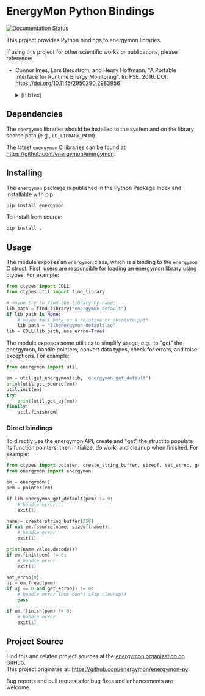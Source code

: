 # EnergyMon Python Bindings

[![Documentation Status](https://readthedocs.org/projects/energymon-py/badge/?version=latest)](https://energymon-py.readthedocs.io/en/latest/?badge=latest)

This project provides Python bindings to energymon libraries.

If using this project for other scientific works or publications, please reference:

* Connor Imes, Lars Bergstrom, and Henry Hoffmann. "A Portable Interface for Runtime Energy Monitoring". In: FSE. 2016. DOI: https://doi.org/10.1145/2950290.2983956
  <details>
  <summary>[BibTex]</summary>

  ```BibTex
  @inproceedings{imes2016energymon,
    author = {Imes, Connor and Bergstrom, Lars and Hoffmann, Henry},
    title = {A Portable Interface for Runtime Energy Monitoring},
    year = {2016},
    isbn = {9781450342186},
    publisher = {Association for Computing Machinery},
    address = {New York, NY, USA},
    url = {https://doi.org/10.1145/2950290.2983956},
    doi = {10.1145/2950290.2983956},
    booktitle = {Proceedings of the 2016 24th ACM SIGSOFT International Symposium on Foundations of Software Engineering},
    pages = {968–974},
    numpages = {7},
    keywords = {portable energy measurement},
    location = {Seattle, WA, USA},
    series = {FSE 2016}
  }
  ```


## Dependencies

The `energymon` libraries should be installed to the system and on the library search path (e.g., `LD_LIBRARY_PATH`).

The latest `energymon` C libraries can be found at https://github.com/energymon/energymon.


## Installing

The `energymon` package is published in the Python Package Index and installable with pip:

```sh
pip install energymon
```

To install from source:

```sh
pip install .
```


## Usage

The module exposes an `energymon` class, which is a binding to the `energymon` C struct.
First, users are responsible for loading an energymon library using ctypes.
For example:

```Python
from ctypes import CDLL
from ctypes.util import find_library

# maybe try to find the library by name:
lib_path = find_library("energymon-default")
if lib_path is None:
    # maybe fall back on a relative or absolute path
    lib_path = "libenergymon-default.so"
lib = CDLL(lib_path, use_errno=True)
```

The module exposes some utilities to simplify usage, e.g., to "get" the energymon, handle pointers, convert data types, check for errors, and raise exceptions.
For example:

```Python
from energymon import util

em = util.get_energymon(lib, 'energymon_get_default')
print(util.get_source(em))
util.init(em)
try:
    print(util.get_uj(em))
finally:
    util.finish(em)
```


### Direct bindings

To directly use the energymon API, create and "get" the struct to populate its function pointers, then initialize, do work, and cleanup when finished.
For example:

```Python
from ctypes import pointer, create_string_buffer, sizeof, set_errno, get_errno
from energymon import energymon

em = energymon()
pem = pointer(em)

if lib.energymon_get_default(pem) != 0:
    # handle error...
    exit(1)

name = create_string_buffer(256)
if not em.fsource(name, sizeof(name)):
    # handle error
    exit(1)

print(name.value.decode())
if em.finit(pem) != 0:
    # handle error
    exit(1)

set_errno(0)
uj = em.fread(pem)
if uj == 0 and get_errno() != 0:
    # handle error (but don't skip cleanup!)
    pass

if em.ffinish(pem) != 0:
    # handle error
    exit(1)
```


## Project Source

Find this and related project sources at the [energymon organization on GitHub](https://github.com/energymon).  
This project originates at: https://github.com/energymon/energymon-py

Bug reports and pull requests for bug fixes and enhancements are welcome.
